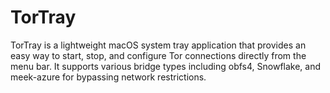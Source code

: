 # TorTray
TorTray is a lightweight macOS system tray application that provides an easy way to start, stop, and configure Tor connections directly from the menu bar. It supports various bridge types including obfs4, Snowflake, and meek-azure for bypassing network restrictions.
